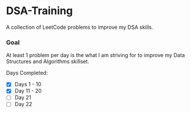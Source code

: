 # DSA-Training
A collection of LeetCode problems to improve my DSA skills.

### Goal
At least 1 problem per day is the what I am striving for to improve my Data Structures and Algorithms skillset. 

Days Completed:
- [x] Days 1 - 10
- [x] Day 11 - 20
- [ ] Day 21
- [ ] Day 22
